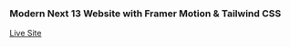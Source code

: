 ### Modern Next 13 Website with Framer Motion & Tailwind CSS

[Live Site](https://metaversus.onrender.com/)
